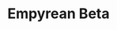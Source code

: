 ---
layout: pid
title: Empyrean Beta
owner: Etherkit
license: GPL3
site: http://www.etherkit.com/
source: https://github.com/etherkit/Empyrean/
---
